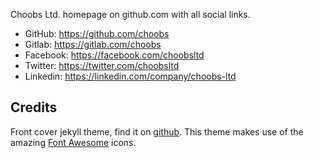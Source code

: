 Choobs Ltd. homepage on github.com with all social links.

* GitHub: https://github.com/choobs
* Gitlab: https://gitlab.com/choobs
* Facebook: https://facebook.com/choobsltd
* Twitter: https://twitter.com/choobsltd
* Linkedin: https://linkedin.com/company/choobs-ltd

## Credits

Front cover jekyll theme, find it on <a href="https://github.com/dashingcode/front-cover">github</a>.
This theme makes use of the amazing <a href="http://fontawesome.io/">Font Awesome</a> icons.

